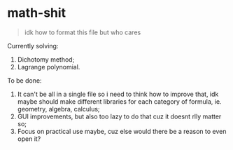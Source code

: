 # math-shit
>idk how to format this file but who cares

Currently solving:

1. Dichotomy method;
2. Lagrange polynomial.

To be done:

1. It can't be all in a single file so i need to think how to improve that, idk maybe should make different libraries for each category of formula, 
ie. geometry, algebra, calculus;
2. GUI improvements, but also too lazy to do that cuz it doesnt rlly matter so;
3. Focus on practical use maybe, cuz else would there be a reason to even open it?

